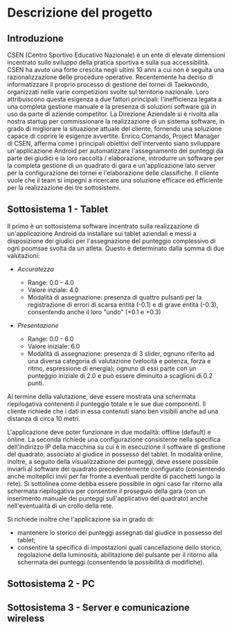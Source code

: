 # Descrizione del progetto

## Introduzione

CSEN (Centro Sportivo Educativo Nazionale) è un ente di elevate dimensioni incentrato sullo sviluppo della pratica sportiva e sulla sua accessibilità. CSEN ha avuto una forte crescita negli ultimi 10 anni a cui non è seguita una razionalizzazione delle procedure operative. Recentemente ha deciso di informatizzare il proprio processo di gestione dei tornei di Taekwondo, organizzati nelle varie competizioni svolte sul territorio nazionale. Loro attribuiscono questa esigenza a due fattori principali: l'inefficienza legata a una completa gestione manuale e la presenza di soluzioni software già in uso da parte di aziende competitor. 
La Direzione Aziendale si è rivolta alla nostra startup per commissionare la realizzazione di un sistema software, in grado di migliorare la situazione attuale del cliente, fornendo una soluzione capace di coprire le esigenze avvertite.
Enrico Comando, Project Manager di CSEN, afferma come i principali obiettivi dell'intervento siano sviluppare un'applicazione Android per automatizzare l'assegnamento dei punteggi da parte dei giudici e la loro raccolta / elaborazione, introdurre un software per la completa gestione di un quadrato di gara e un'applicazione lato server per la configurazione dei tornei e l'elaborazione delle classifiche. Il cliente vuole che il team si impegni a ricercare una soluzione efficace ed efficiente per la realizzazione dei tre sottosistemi.

## Sottosistema 1 - Tablet
Il primo è un sottosistema software incentrato sulla realizzazione di un'applicazione Android da installare sui tablet aziendali e messi a disposizione dei giudici per l'assegnazione del punteggio complessivo di ogni poomsae svolta da un atleta. Questo è determinato dalla somma di due valutazioni:

- *Accuratezza*  
    - Range: 0.0 - 4.0
    - Valore inziale: 4.0
    - Modalità di assegnazione: presenza di quattro pulsanti per la registrazione di errori di scarsa entità (-0.1) e di grave entità (-0.3), consentendo anche il loro "undo" (+0.1 e +0.3)
  
- *Presentazione*  
  - Range: 0.0 - 6.0
  - Valore iniziale: 6.0
  - Modalità di assegnazione: presenza di 3 slider, ognuno riferito ad una diversa categoria di valutazione (velocità e potenza, forza e ritmo, espressione di energia); ognuno di essi parte con un punteggio iniziale di 2.0 e può essere diminuito a scaglioni di 0.2 punti.

Al termine della valutazione, deve essere mostrata una schermata riepilogativa contenenti il punteggio totale e le sue due componenti.
Il cliente richiede che i dati in essa contenuti siano ben visibili anche ad una distanza di circa 10 metri.

L'applicazione deve poter funzionare in due modalità: offline (default) e online. La seconda richiede una configurazione consistente nella specifica dell'indirizzo IP della macchina su cui è in esecuzione il software di gestione del quadrato, associato al giudice in possesso del tablet.
In modalità online, inoltre, a seguito della visualizzazione dei punteggi, deve essere possibile inviarli al software del quadrato precedentemente configurato (consentendo anche molteplici invii per far fronte a eventuali perdite di pacchetti lungo la rete). Si sottolinea come debba essere possibile in ogni caso far ritorno alla schermata riepilogativa per consentire il proseguio della gara (con un inserimento manuale dei punteggi sull'applicativo del quadrato) anche nell'eventualità di un crollo della rete.

Si richiede inoltre che l'applicazione sia in grado di:
- mantenere lo storico dei punteggi assegnati dal giudice in possesso del tablet;
- consentire la specifica di impostazioni quali cancellazione dello storico, regolazione della luminosità, abilitazione del pulsante per il ritorno alla schermata dei punteggi (consentendo la possibilità di modifiche).

## Sottosistema 2 - PC

## Sottosistema 3 - Server e comunicazione wireless
